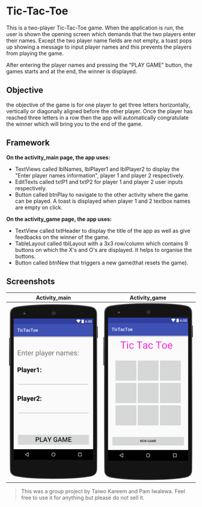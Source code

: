 
# Tic-Tac-Toe

This is a two-player Tic-Tac-Toe game. When the application is run, the user is shown the opening screen which demands that the two players enter their names. Except the two player name fields are not empty, a toast pops up showing a message to input player names and this prevents the players from playing the game. 

After entering the player names and pressing the "PLAY GAME" button, the games starts and at the end, the winner is displayed.

## Objective

the objective of the game is for one player to get three letters horizontally, vertically or diagonally aligned before the other player. Once the player has reached three letters in a row then the app will automatically congratulate the winner which will bring you to the end of the game.


## Framework

**On the activity_main page, the app uses:**

* TextViews called lblNames, lblPlayer1 and lblPlayer2 to display the "Enter player names information", player 1 and player 2 respectively.
* EditTexts called txtP1 and txtP2 for player 1 and player 2 user inputs respectively.
* Button called btnPlay to navigate to the other activity where the game can be played. A toast is displayed when player 1 and 2 textbox names are empty on click.

**On the activity_game page, the app uses:**

* TextView called txtHeader to display the title of the app as well as give feedbacks on the winner of the game.
* TableLayout called tblLayout with a 3x3 row/column which contains 9 buttons on which the X's and O's are displayed. It helps to organise the buttons.
* Button called btnNew that triggers a new game(that resets the game).

## Screenshots

| Activity_main | Activity_game |
| ------------- |:-------------:| 
| ![activity_main preview](activity_main.png)  | ![activity_game preview](activity_game.png) | 

> This was a group project by Taiwo Kareem and Pam Iwalewa. Feel free to use it for anything but please do not sell it.